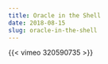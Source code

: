 ```yaml
---
title: Oracle in the Shell
date: 2018-08-15
slug: oracle-in-the-shell
---
```


{{< vimeo 320590735 >}}
